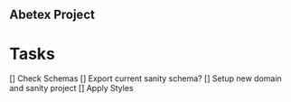 ## Abetex Project

# Tasks

[] Check Schemas
[] Export current sanity schema?
[] Setup new domain and sanity project
[] Apply Styles
